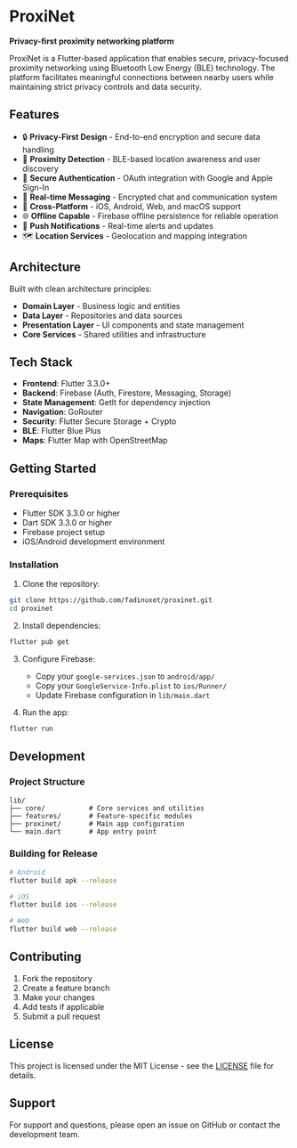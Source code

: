 # ProxiNet

**Privacy-first proximity networking platform**

ProxiNet is a Flutter-based application that enables secure, privacy-focused proximity networking using Bluetooth Low Energy (BLE) technology. The platform facilitates meaningful connections between nearby users while maintaining strict privacy controls and data security.

## Features

- 🔒 **Privacy-First Design** - End-to-end encryption and secure data handling
- 📍 **Proximity Detection** - BLE-based location awareness and user discovery
- 🔐 **Secure Authentication** - OAuth integration with Google and Apple Sign-In
- 💬 **Real-time Messaging** - Encrypted chat and communication system
- 📱 **Cross-Platform** - iOS, Android, Web, and macOS support
- 🌐 **Offline Capable** - Firebase offline persistence for reliable operation
- 🔔 **Push Notifications** - Real-time alerts and updates
- 🗺️ **Location Services** - Geolocation and mapping integration

## Architecture

Built with clean architecture principles:
- **Domain Layer** - Business logic and entities
- **Data Layer** - Repositories and data sources
- **Presentation Layer** - UI components and state management
- **Core Services** - Shared utilities and infrastructure

## Tech Stack

- **Frontend**: Flutter 3.3.0+
- **Backend**: Firebase (Auth, Firestore, Messaging, Storage)
- **State Management**: GetIt for dependency injection
- **Navigation**: GoRouter
- **Security**: Flutter Secure Storage + Crypto
- **BLE**: Flutter Blue Plus
- **Maps**: Flutter Map with OpenStreetMap

## Getting Started

### Prerequisites

- Flutter SDK 3.3.0 or higher
- Dart SDK 3.3.0 or higher
- Firebase project setup
- iOS/Android development environment

### Installation

1. Clone the repository:
```bash
git clone https://github.com/fadinuxet/proxinet.git
cd proxinet
```

2. Install dependencies:
```bash
flutter pub get
```

3. Configure Firebase:
   - Copy your `google-services.json` to `android/app/`
   - Copy your `GoogleService-Info.plist` to `ios/Runner/`
   - Update Firebase configuration in `lib/main.dart`

4. Run the app:
```bash
flutter run
```

## Development

### Project Structure

```
lib/
├── core/           # Core services and utilities
├── features/       # Feature-specific modules
├── proxinet/       # Main app configuration
└── main.dart       # App entry point
```

### Building for Release

```bash
# Android
flutter build apk --release

# iOS
flutter build ios --release

# Web
flutter build web --release
```

## Contributing

1. Fork the repository
2. Create a feature branch
3. Make your changes
4. Add tests if applicable
5. Submit a pull request

## License

This project is licensed under the MIT License - see the [LICENSE](LICENSE) file for details.

## Support

For support and questions, please open an issue on GitHub or contact the development team.
